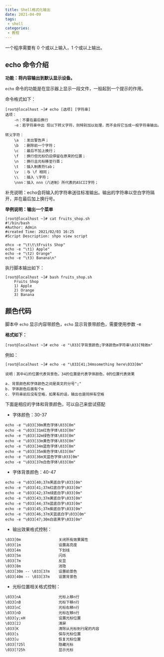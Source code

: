 ```yaml
---
title: Shell格式化输出
date: 2021-04-09
tags:
 - shell
categories: 
 - 教程
---
```


一个程序需要有 0 个或以上输入，1 个或以上输出。

## echo 命令介绍

**功能：将内容输出到默认显示设备。**

`echo` 命令的功能是在显示器上显示一段文件，一般起到一个提示的作用。

命令格式如下：

```shell
[root@localhost ~]# echo [选项] [字符串]
选项：
	-n：不要在最后换行
	-e：若字符串中出 现以下转义字符，则特别加以处理，而不会将它当成一般字符串输出。
	
转义字符：
	\a	：发出警告声；
	\b	：删除前一个字符；
	\c	：最后不加上换行；
	\f	：换行但光标仍旧停留在原来的位置；
	\n	：换行且光标移至行首；
	\t	：插入制表符tab；
	\v	：与 \f 相同；
	\\	：插入 \字符；
	\nnn：插入 nnn（八进制）所代表的ASCII字符；
```

补充说明：echo会将输入的字符串送往标准输出。输出的字符串以空白字符隔开，并在最后加上换行号。

**举例说明：输出一个菜单**

```shell
[root@localhost ~]# cat fruits_shop.sh
#!/bin/bash
#Author: Admin
#created Time: 2021/02/03 16:25
#Script Description: shpo view script

ehco -e "\t\t\tFruits Shop"
echo -e "\t1) Apple"
echo -e "\t2) Orange"
echo -e "\t3) Banana\n"
```

执行脚本输出如下：

```shell
[root@localhost ~]# bash fruits_shop.sh
	Fruits Shop
	1) Apple
	2) Orange
	3) Banana
```

## 颜色代码

脚本中 `echo` 显示内容带颜色，`echo` 显示背景带颜色，需要使用参数 -e

**格式如下：**

```shell
[root@localhost ~]# echo -e "\033[字背景颜色;字体颜色m字符串\033[特效m"
```

例如：

```shell
[root@localhost ~]# echo -e "\033[41;34msomething here\033[0m"

说明：其中41的位置代表背景色，34的位置是代表字体颜色，0的位置代表效果

a. 背景颜色和字体颜色之间是英文的分号";"
b. 字体颜色后面有个m
c. 字符串前后没有空格，如果有的话，输出也是同样有空格
```


下面是相应的字体和背景颜色，可以自己来尝试搭配

- 字体颜色：30-37

```shell
echo -e "\033[30m黑色字体\033[0m"
echo -e "\033[31m红色字体\033[0m"
echo -e "\033[32m绿色字体\033[0m"
echo -e "\033[33m黄色字体\033[0m"
echo -e "\033[34m蓝色字体\033[0m"
echo -e "\033[35m紫色字体\033[0m"
echo -e "\033[36m天蓝色字体\033[0m"
echo -e "\033[37m白色字体\033[0m"
```

- 字体背景颜色：40-47

```shell
echo -e "\033[40;37m黑底白字\033[0m"
echo -e "\033[41;37m红底白字\033[0m"
echo -e "\033[42;37m绿底白字\033[0m"
echo -e "\033[43;37m黄底白字\033[0m"
echo -e "\033[44;37m蓝底白字\033[0m"
echo -e "\033[45;37m紫底白字\033[0m"
echo -e "\033[46;37m天蓝底白字\033[0m"
echo -e "\033[47;30m白底黑字\033[0m"
```

- 输出效果格式控制：

```shell
\033[0m					关闭所有效果属性
\033[1m					设置高亮度
\033[4m					下划线
\033[5m					闪烁
\033[7m					反显
\033[8m					消隐
\033[30m -- \033[37m	设置前景色
\033[40m -- \033[37m	设置背景色
```

- 光标位置相关格式控制：

```shell
\033[nA					光标上移n行
\033[nB					光标下移n行
\033[nC					光标右移n行
\033[nD					光标左移n行
\033[y;xH				设置光标位置
\033[2J					清屏
\033[K					清除从光标到行尾的内容
\033[s					保存光标位置
\033[u					恢复光标位置
\033[?25l				隐藏光标
\033[?25h				显示光标
```

